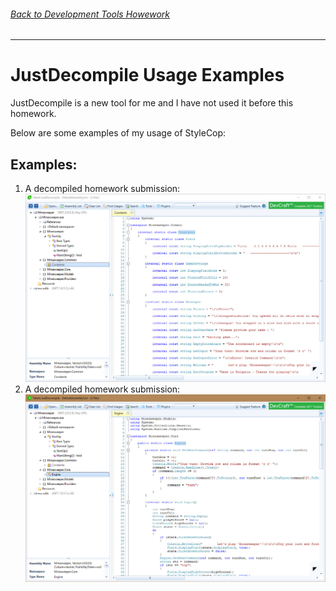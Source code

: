 ###### [Back to Development Tools Howework](../)
-------------------------------------

# JustDecompile Usage Examples
JustDecompile is a new tool for me and I have not used it before this homework. 

Below are some examples of my usage of StyleCop:
## Examples:
1. A decompiled homework submission:
![Just Decompile](./just-decompile1.jpg)
2. A decompiled homework submission:
![Just Decompile](./just-decompile2.jpg) 
